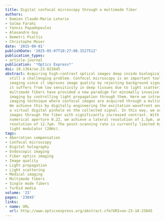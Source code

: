 ```yaml
---
title: Digital confocal microscopy through a multimode fiber
authors:
- Damien Claude-Marie Loterie
- Salma Farahi
- Yannis Papadopoulos
- Alexandre Goy
- Demetri Psaltis
- Christophe Moser
date: '2015-09-01'
publishDate: '2025-05-07T10:27:08.152751Z'
publication_types:
- article-journal
publication: '*Optics Express*'
doi: 10.1364/oe.23.023845
abstract: Acquiring high-contrast optical images deep inside biological tissues is
  still a challenging problem. Confocal microscopy is an important tool for biomedical
  imaging since it improves image quality by rejecting background signals. However,
  it suffers from low sensitivity in deep tissues due to light scattering. Recently,
  multimode fibers have provided a new paradigm for minimally invasive endoscopic
  imaging by controlling light propagation through them. Here we introduce a combined
  imaging technique where confocal images are acquired through a multimode fiber.
  We achieve this by digitally engineering the excitation wavefront and then applying
  a virtual digital pinhole on the collected signal. In this way, we are able to acquire
  images through the fiber with significantly increased contrast. With a fiber of
  numerical aperture 0.22, we achieve a lateral resolution of 1.5µm, and an axial
  resolution of 12.7µm. The point-scanning rate is currently limited by our spatial
  light modulator (20Hz).
tags:
- Aberration compensation
- Confocal microscopy
- Digital holography
- Endoscopic imaging
- Fiber optics imaging
- Image quality
- Light propagation
- Light scattering
- Medical imaging
- Multimode fibers
- Single mode fibers
- Turbid media
volume: '23'
pages: '23845'
links:
- name: URL
  url: http://www.opticsexpress.org/abstract.cfm?URI=oe-23-18-23845
---
```

